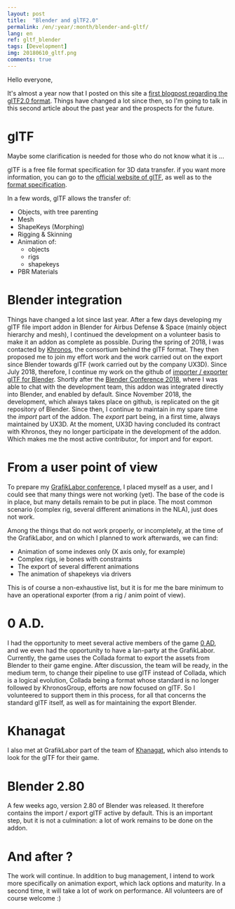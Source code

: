```yaml
---
layout: post
title:  "Blender and glTF2.0"
permalink: /en/:year/:month/blender-and-gltf/
lang: en
ref: gltf_blender
tags: [Development]
img: 20180610_gltf.png
comments: true
---
```


Hello everyone,

It's almost a year now that I posted on this site a [first blogpost regarding the glTF2.0 format][1]. Things have changed a lot since then, so I'm going to talk in this second article about the past year and the prospects for the future.

# glTF

Maybe some clarification is needed for those who do not know what it is ...

glTF is a free file format specification for 3D data transfer. if you want more information, you can go to the [official website of glTF][2], as well as to the [format specification][3].

In a few words, glTF allows the transfer of:

* Objects, with tree parenting
* Mesh
* ShapeKeys (Morphing)
* Rigging & Skinning
* Animation of:
  * objects
  * rigs
  * shapekeys
* PBR Materials

# Blender integration

Things have changed a lot since last year. After a few days developing my glTF file import addon in Blender for Airbus Defense & Space (mainly object hierarchy and mesh), I continued the development on a volunteer basis to make it an addon as complete as possible.
During the spring of 2018, I was contacted by [Khronos][4], the consortium behind the glTF format. They then proposed me to join my effort work and the work carried out on the export since Blender towards glTF (work carried out by the company UX3D). Since July 2018, therefore, I continue my work on the github of [importer / exporter glTF for Blender][5].
Shortly after the [Blender Conference 2018][6], where I was able to chat with the development team, this addon was integrated directly into Blender, and enabled by default. Since November 2018, the development, which always takes place on github, is replicated on the git repository of Blender.
Since then, I continue to maintain in my spare time the _import_ part of the addon. The _export_ part being, in a first time, always maintained by UX3D. At the moment, UX3D having concluded its contract with Khronos, they no longer participate in the development of the addon. Which makes me the most active contributor, for import and for export.

# From a user point of view

To prepare my [GrafikLabor conference][7], I placed myself as a user, and I could see that many things were not working (yet). The base of the code is in place, but many details remain to be put in place. The most common scenario (complex rig, several different animations in the NLA), just does not work.

Among the things that do not work properly, or incompletely, at the time of the GrafikLabor, and on which I planned to work afterwards, we can find:
* Animation of some indexes only (X axis only, for example)
* Complex rigs, ie bones with constraints
* The export of several different animations
* The animation of shapekeys via drivers

This is of course a non-exhaustive list, but it is for me the bare minimum to have an operational exporter (from a rig / anim point of view).

# 0 A.D.

I had the opportunity to meet several active members of the game [0 AD][8], and we even had the opportunity to have a lan-party at the GrafikLabor.
Currently, the game uses the Collada format to export the assets from Blender to their game engine. After discussion, the team will be ready, in the medium term, to change their pipeline to use glTF instead of Collada, which is a logical evolution, Collada being a format whose standard is no longer followed by KhronosGroup, efforts are now focused on glTF. So I volunteered to support them in this process, for all that concerns the standard glTF itself, as well as for maintaining the export Blender.

# Khanagat

I also met at GrafikLabor part of the team of [Khanagat][9], which also intends to look for the glTF for their game.

# Blender 2.80

A few weeks ago, version 2.80 of Blender was released. It therefore contains the import / export glTF active by default. This is an important step, but it is not a culmination: a lot of work remains to be done on the addon.

# And after ?

The work will continue. In addition to bug management, I intend to work more specifically on animation export, which lack options and maturity. In a second time, it will take a lot of work on performance. All volunteers are of course welcome :)

[1]: http://julienduroure.com/en/2018/06/blender-gltf-importer/
[2]: https://www.khronos.org/gltf/
[3]: https://github.com/KhronosGroup/glTF/blob/master/specification/2.0/README.md
[4]: https://www.khronos.org
[5]: https://github.com/KhronosGroup/glTF-Blender-IO
[6]: https://www.blender.org/conference/2018/
[7]: https://afgral.org/grafiklabor-2019
[8]: https://play0ad.com/
[9]: https://khaganat.net/
